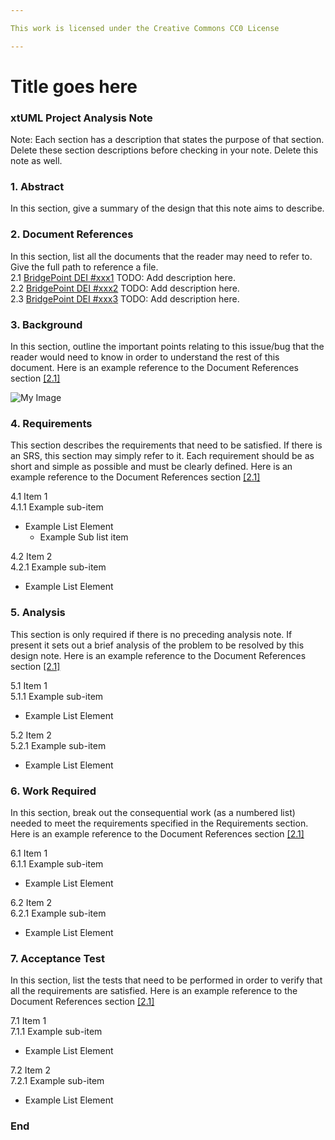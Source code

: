 ```yaml
---

This work is licensed under the Creative Commons CC0 License

---
```


# Title goes here
### xtUML Project Analysis Note


Note: Each section has a description that states the purpose of that section.
Delete these section descriptions before checking in your note.  Delete this
note as well.

### 1. Abstract

In this section, give a summary of the design that this note aims to
describe.

### 2. Document References

In this section, list all the documents that the reader may need to refer to.
Give the full path to reference a file.  
<a id="2.1"></a>2.1 [BridgePoint DEI #xxx1](https://support.onefact.net/issues/xxx1) TODO: Add description here.  
<a id="2.2"></a>2.2 [BridgePoint DEI #xxx2](https://support.onefact.net/issues/xxx2) TODO: Add description here.  
<a id="2.3"></a>2.3 [BridgePoint DEI #xxx3](https://support.onefact.net/issues/xxx3) TODO: Add description here.  

### 3. Background

In this section, outline the important points relating to this issue/bug that
the reader would need to know in order to understand the rest of this
document. Here is an example reference to the Document References section [[2.1]](#2.1)

![My Image](myimage.jpg)  

### 4. Requirements

This section describes the requirements that need to be satisfied.  If there 
is an SRS, this section may simply refer to it.  Each requirement should be as 
short and simple as possible and must be clearly defined. Here is an example reference to the Document References section [[2.1]](#2.1)

4.1 Item 1  
4.1.1 Example sub-item
* Example List Element
  * Example Sub list item

4.2 Item 2  
4.2.1 Example sub-item
* Example List Element

### 5. Analysis

This section is only required if there is no preceding analysis note. If present
it sets out a brief analysis of the problem to be resolved by this design note. Here is an example reference to the Document References section [[2.1]](#2.1)

5.1 Item 1  
5.1.1 Example sub-item
* Example List Element

5.2 Item 2  
5.2.1 Example sub-item
* Example List Element

### 6. Work Required

In this section, break out the consequential work (as a numbered list) needed
to meet the requirements specified in the Requirements section. Here is an example reference to the Document References section [[2.1]](#2.1)

6.1 Item 1  
6.1.1 Example sub-item
* Example List Element

6.2 Item 2  
6.2.1 Example sub-item
* Example List Element

### 7. Acceptance Test

In this section, list the tests that need to be performed in order to
verify that all the requirements are satisfied. Here is an example reference to the Document References section [[2.1]](#2.1)

7.1 Item 1  
7.1.1 Example sub-item
* Example List Element

7.2 Item 2  
7.2.1 Example sub-item
* Example List Element

### End
